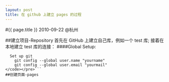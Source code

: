 ```yaml
---
layout: post
title: 在 github 上建立 pages 的过程
---
```

#{{ page.title }}
2010-09-22 @杭州

##建立项目-Repository
  首先在 GitHub 上建立自己库，例如一个 test 库;
  接着在本地建立 test 库的连接：
####Global Setup:
```<pre><code>
  Set up git 
    git config --global user.name "yourname"
    git config --global user.email "yourmail"
</code></pre>```
##创建页面-pages


